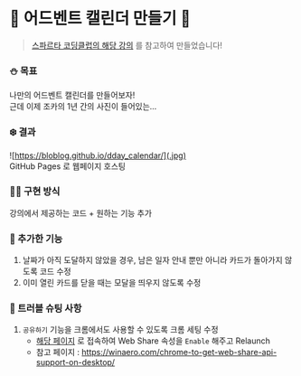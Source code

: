 # 🎄 어드벤트 캘린더 만들기 🎄

> [스파르타 코딩클럽의 해당 강의](https://spartacodingclub.kr/online/special/advent-calendar) 를 참고하여 만들었습니다!

### ⛄️ 목표
나만의 어드벤트 캘린더를 만들어보자!</br>
근데 이제 조카의 1년 간의 사진이 들어있는...

### ❄️ 결과
![https://bloblog.github.io/dday_calendar/](.jpg)</br>
GitHub Pages 로 웹페이지 호스팅

### 👩‍💻 구현 방식
강의에서 제공하는 코드 + 원하는 기능 추가

### 🔎 추가한 기능
1. 날짜가 아직 도달하지 않았을 경우, 남은 일자 안내 뿐만 아니라 카드가 돌아가지 않도록 코드 수정
2. 이미 열린 카드를 닫을 때는 모달을 띄우지 않도록 수정

### 👊 트러블 슈팅 사항
1. `공유하기` 기능을 크롬에서도 사용할 수 있도록 크롬 세팅 수정
    - [해당 페이지](chrome://flags/#web-share) 로 접속하여 Web Share 속성을 `Enable` 해주고 Relaunch
    - 참고 페이지 : https://winaero.com/chrome-to-get-web-share-api-support-on-desktop/
